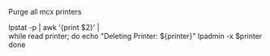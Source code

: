 Purge all mcx printers

lpstat -p | awk '{print $2}' | \
while read printer; do
	echo "Deleting Printer: ${printer}"
	lpadmin -x $printer
done
	
